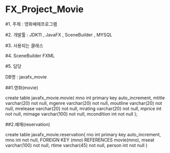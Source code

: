 # FX_Project_Movie

#1. 주제 : 영화예매프로그램

#2. 개발툴 : JDK11 , JavaFX , SceneBuilder , MYSQL

#3. 사용되는 클래스



#4. SceneBuilder FXML



#5. 담당



DB명 : javafx_movie

##1.영화(movie)


create table javafx_movie.movie(
mno int primary key auto_increment,
mtitle varchar(20) not null,
mgenre varchar(20) not null,
moutline varchar(20) not null,
mrelease varchar(20) not null,
mrating varchar(20) not null,
mprice int not null,
mimage varchar(100) not null,
mcondition int not null
);


##2.예매(reservation)

create table javafx_movie.reservation(
	rno int primary key auto_increment,
    mno int not null,
	FOREIGN KEY (mno) REFERENCES movie(mno),
	mseat varchar(100) not null,
	rtime varchar(45) not null,
    person int not null	
)

